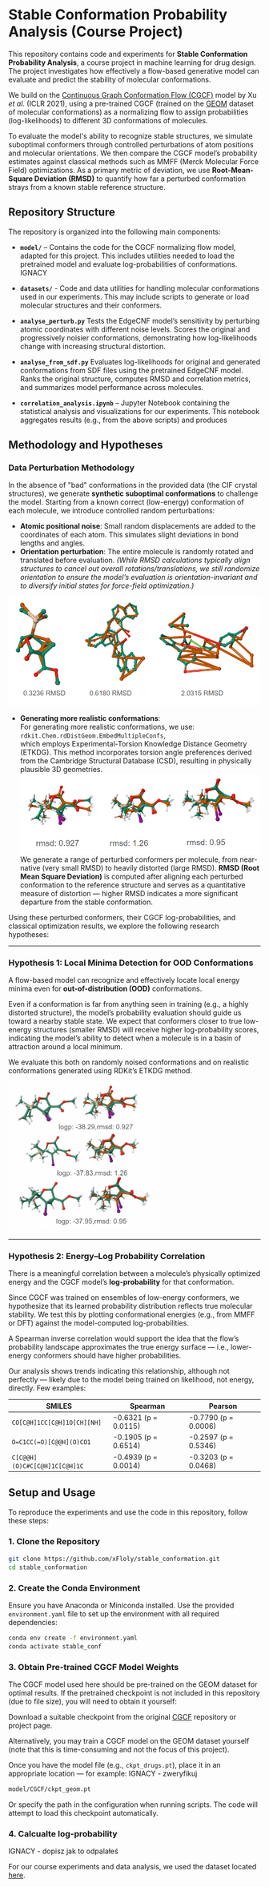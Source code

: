 # Stable Conformation Probability Analysis (Course Project)

This repository contains code and experiments for **Stable Conformation Probability Analysis**, a course project in machine learning for drug design. The project investigates how effectively a flow-based generative model can evaluate and predict the stability of molecular conformations.

We build on the [Continuous Graph Conformation Flow (CGCF)](https://github.com/DeepGraphLearning/CGCF) model by Xu *et al.* (ICLR 2021), using a pre-trained CGCF (trained on the [GEOM](https://github.com/learningmatter-mit/geom) dataset of molecular conformations) as a normalizing flow to assign probabilities (log-likelihoods) to different 3D conformations of molecules.

To evaluate the model's ability to recognize stable structures, we simulate suboptimal conformers through controlled perturbations of atom positions and molecular orientations. We then compare the CGCF model’s probability estimates against classical methods such as MMFF (Merck Molecular Force Field) optimizations. As a primary metric of deviation, we use **Root-Mean-Square Deviation (RMSD)** to quantify how far a perturbed conformation strays from a known stable reference structure.

## Repository Structure

The repository is organized into the following main components:

- **`model/`** – Contains the code for the CGCF normalizing flow model, adapted for this project. This includes utilities needed to load the pretrained model and evaluate log-probabilities of conformations. IGNACY

- **`datasets/`** - Code and data utilities for handling molecular conformations used in our
experiments. This may include scripts to generate or load molecular structures and their
conformers.


- **`analyse_perturb.py`** Tests the EdgeCNF model’s sensitivity by perturbing atomic coordinates with different noise levels. Scores the original and progressively noisier conformations, demonstrating how log-likelihoods change with increasing structural distortion.

- **`analyse_from_sdf.py`** Evaluates log-likelihoods for original and generated conformations from SDF files using the pretrained EdgeCNF model. Ranks the original structure, computes RMSD and correlation metrics, and summarizes model performance across molecules.

- **`correlation_analysis.ipynb`** – Jupyter Notebook containing the statistical analysis and
visualizations for our experiments. This notebook aggregates results (e.g., from the above scripts)
and produces 

## Methodology and Hypotheses

### Data Perturbation Methodology

In the absence of "bad" conformations in the provided data (the CIF crystal structures), we generate **synthetic suboptimal conformations** to challenge the model. Starting from a known correct (low-energy) conformation of each molecule, we introduce controlled random perturbations:

- **Atomic positional noise**: Small random displacements are added to the coordinates of each atom. This simulates slight deviations in bond lengths and angles.
- **Orientation perturbation**: The entire molecule is randomly rotated and translated before evaluation. *(While RMSD calculations typically align structures to cancel out overall rotations/translations, we still randomize orientation to ensure the model’s evaluation is orientation-invariant and to diversify initial states for force-field optimization.)*

![RMSD-vs-logP-perturb](images/rmsd_logp_random_noise.png)
- **Generating more realistic conformations**:  
  For generating more realistic conformations, we use:
  `rdkit.Chem.rdDistGeom.EmbedMultipleConfs`,  
  which employs Experimental-Torsion Knowledge Distance Geometry (ETKDG). This method incorporates torsion angle preferences derived from the Cambridge Structural Database (CSD), resulting in physically plausible 3D geometries.
![RMSD-vs-logP-etkdg](images/rmsd_logp_rdkit_etkdg.png)
We generate a range of perturbed conformers per molecule, from near-native (very small RMSD) to heavily distorted (large RMSD). **RMSD (Root Mean Square Deviation)** is computed after aligning each perturbed conformation to the reference structure and serves as a quantitative measure of distortion — higher RMSD indicates a more significant departure from the stable conformation.




Using these perturbed conformers, their CGCF log-probabilities, and classical optimization results, we explore the following research hypotheses:

---

### Hypothesis 1: Local Minima Detection for OOD Conformations

A flow-based model can recognize and effectively locate local energy minima even for **out-of-distribution (OOD)** conformations.

Even if a conformation is far from anything seen in training (e.g., a highly distorted structure), the model’s probability evaluation should guide us toward a nearby stable state. We expect that conformers closer to true low-energy structures (smaller RMSD) will receive higher log-probability scores, indicating the model’s ability to detect when a molecule is in a basin of attraction around a local minimum.

We evaluate this both on randomly noised conformations and on realistic conformations generated using RDKit’s ETKDG method.

<img src="images/hypothesis1.png" alt="LogP-values-vs-RMSD" width="300"/>

---

### Hypothesis 2: Energy–Log Probability Correlation

There is a meaningful correlation between a molecule’s physically optimized energy and the CGCF model’s **log-probability** for that conformation.

Since CGCF was trained on ensembles of low-energy conformers, we hypothesize that its learned probability distribution reflects true molecular stability. We test this by plotting conformational energies (e.g., from MMFF or DFT) against the model-computed log-probabilities.

A Spearman inverse correlation would support the idea that the flow’s probability landscape approximates the true energy surface — i.e., lower-energy conformers should have higher probabilities.

Our analysis shows trends indicating this relationship, although not perfectly — likely due to the model being trained on likelihood, not energy, directly.
Few examples:

| SMILES | Spearman | Pearson |
|--------|----------|---------|
| `CO[C@H]1CC[C@H]1O[CH][NH]` | -0.6321 (p = 0.0115) | -0.7790 (p = 0.0006) |
| `O=C1CC(=O)[C@@H](O)CO1` | -0.1905 (p = 0.6514) | -0.2597 (p = 0.5346) |
| `C[C@@H](O)C#C[C@H]1C[C@H]1C` | -0.4939 (p = 0.0014) | -0.3203 (p = 0.0468) |


## Setup and Usage

To reproduce the experiments and use the code in this repository, follow these steps:

### 1. Clone the Repository

```bash
git clone https://github.com/xFloly/stable_conformation.git
cd stable_conformation
```

### 2. Create the Conda Environment
Ensure you have Anaconda or Miniconda installed. Use the provided `environment.yaml` file to set up the environment with all required dependencies:
```bash
conda env create -f environment.yaml
conda activate stable_conf
```

### 3. Obtain Pre-trained CGCF Model Weights
The CGCF model used here should be pre-trained on the GEOM dataset for optimal results. If the pretrained checkpoint is not included in this repository (due to file size), you will need to obtain it yourself:

Download a suitable checkpoint from the original [CGCF](https://github.com/MinkaiXu/CGCF-ConfGen) repository or project page. 

Alternatively, you may train a CGCF model on the GEOM dataset yourself (note that this is time-consuming and not the focus of this project). 

Once you have the model file (e.g., `ckpt_drugs.pt`), place it in an appropriate location — for example:  IGNACY - zweryfikuj

```bash
model/CGCF/ckpt_geom.pt
```
Or specify the path in the configuration when running scripts. The code will attempt to load this checkpoint automatically.

### 4. Calcualte log-probability 
IGNACY - dopisz jak to odpalałeś

For our course experiments and data analysis, we used the dataset located [here](somelink).
